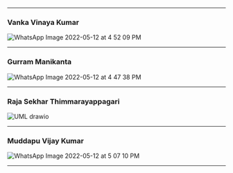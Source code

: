 -------------------------
### Vanka Vinaya Kumar


![WhatsApp Image 2022-05-12 at 4 52 09 PM](https://user-images.githubusercontent.com/98829237/168064503-3883804f-7c9a-4eb3-9195-42611486f33c.jpeg)





----------------------------
### Gurram Manikanta


![WhatsApp Image 2022-05-12 at 4 47 38 PM](https://user-images.githubusercontent.com/98829237/168064306-8c35cb95-3282-4ee1-8aed-938f18dc73b6.jpeg)



-------------------
### Raja Sekhar Thimmarayappagari

![UML drawio](https://user-images.githubusercontent.com/98815258/168071334-6a9ee9f0-2261-4251-b2e0-2eb74f8c0aff.png)



------------------------

### Muddapu Vijay Kumar

![WhatsApp Image 2022-05-12 at 5 07 10 PM](https://user-images.githubusercontent.com/98829237/168066556-967ab8e9-7699-4fa8-9f33-f3a8773fb761.jpeg)



---------------------
